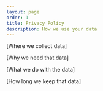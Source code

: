 ```yaml
---
layout: page
order: 1
title: Privacy Policy
description: How we use your data
---
```


[Where we collect data]

[Why we need that data]

[What we do with the data]

[How long we keep that data]

